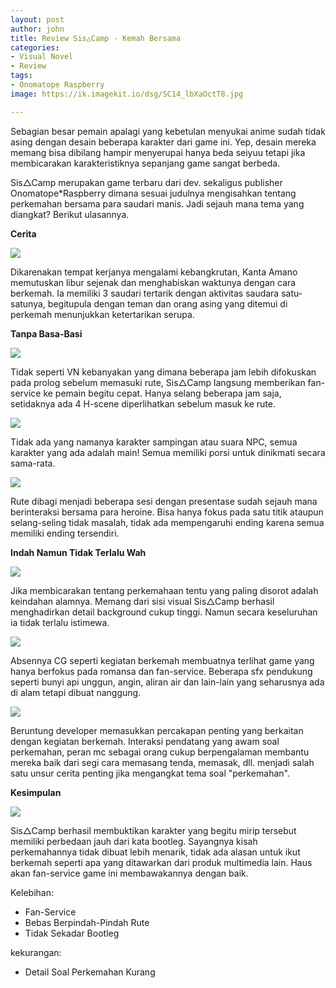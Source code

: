 ```yaml
---
layout: post
author: john
title: Review Sis△Camp - Kemah Bersama
categories:
- Visual Novel
- Review
tags:
- Onomatope Raspberry
image: https://ik.imagekit.io/dsg/SC14_lbXaOctT8.jpg

---
```

Sebagian besar pemain apalagi yang kebetulan menyukai anime sudah tidak asing dengan desain beberapa karakter dari game ini. Yep, desain mereka memang bisa dibilang hampir menyerupai hanya beda seiyuu tetapi jika membicarakan karakteristiknya sepanjang game sangat berbeda.

Sis△Camp merupakan game terbaru dari dev. sekaligus publisher Onomatope*Raspberry dimana sesuai judulnya mengisahkan tentang perkemahan bersama para saudari manis. Jadi sejauh mana tema yang diangkat? Berikut ulasannya.

**Cerita**

![](https://ik.imagekit.io/dsg/SC1_GzxXtljHP.jpg)

Dikarenakan tempat kerjanya mengalami kebangkrutan, Kanta Amano memutuskan libur sejenak dan menghabiskan waktunya dengan cara berkemah. Ia memiliki 3 saudari tertarik dengan aktivitas saudara satu-satunya, begitupula dengan teman dan orang asing yang ditemui di perkemah menunjukkan ketertarikan serupa.

**Tanpa Basa-Basi**

![](https://ik.imagekit.io/dsg/SC11_e-SubV2p_A.jpg)

Tidak seperti VN kebanyakan yang dimana beberapa jam lebih difokuskan pada prolog sebelum memasuki rute, Sis△Camp langsung memberikan fan-service ke pemain begitu cepat. Hanya selang beberapa jam saja, setidaknya ada 4 H-scene diperlihatkan sebelum masuk ke rute.

![](https://ik.imagekit.io/dsg/SC15_3knXX6_3kz.jpg)

Tidak ada yang namanya karakter sampingan atau suara NPC, semua karakter yang ada adalah main! Semua memiliki porsi untuk dinikmati secara sama-rata.

![](https://ik.imagekit.io/dsg/SC18_-6E0H26Ls.jpg)

Rute dibagi menjadi beberapa sesi dengan presentase sudah sejauh mana berinteraksi bersama para heroine. Bisa hanya fokus pada satu titik ataupun selang-seling tidak masalah, tidak ada mempengaruhi ending karena semua memiliki ending tersendiri.

**Indah Namun Tidak Terlalu Wah**

![](https://ik.imagekit.io/dsg/SC13_1ld_AIS1I.jpg)

Jika membicarakan tentang perkemahaan tentu yang paling disorot adalah keindahan alamnya. Memang dari sisi visual Sis△Camp berhasil menghadirkan detail background cukup tinggi. Namun secara keseluruhan ia tidak terlalu istimewa.

![](https://ik.imagekit.io/dsg/SC10_O1x6n-vs4.jpg)

Absennya CG seperti kegiatan berkemah membuatnya terlihat game yang hanya berfokus pada romansa dan fan-service. Beberapa sfx pendukung seperti bunyi api unggun, angin, aliran air dan lain-lain yang seharusnya ada di alam tetapi dibuat nanggung.

![](https://ik.imagekit.io/dsg/SC17_K7T1bCVk9.jpg)

Beruntung developer memasukkan percakapan penting yang berkaitan dengan kegiatan berkemah. Interaksi pendatang yang awam soal perkemahan, peran mc sebagai orang cukup berpengalaman membantu mereka baik dari segi cara memasang tenda, memasak, dll. menjadi salah satu unsur cerita penting jika mengangkat tema soal "perkemahan".

**Kesimpulan**

![](https://ik.imagekit.io/dsg/SC8_1NDRW3du4r.jpg)

Sis△Camp berhasil membuktikan karakter yang begitu mirip tersebut memiliki perbedaan jauh dari kata bootleg. Sayangnya kisah perkemahannya tidak dibuat lebih menarik, tidak ada alasan untuk ikut berkemah seperti apa yang ditawarkan dari produk multimedia lain. Haus akan fan-service game ini membawakannya dengan baik.

Kelebihan:

* Fan-Service
* Bebas Berpindah-Pindah Rute
* Tidak Sekadar Bootleg

kekurangan:

* Detail Soal Perkemahan Kurang